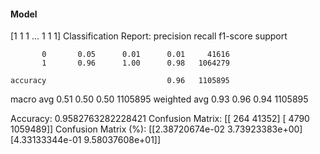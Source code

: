 #### Model
[1 1 1 ... 1 1 1]
Classification Report:
              precision    recall  f1-score   support

           0       0.05      0.01      0.01     41616
           1       0.96      1.00      0.98   1064279

    accuracy                           0.96   1105895
   macro avg       0.51      0.50      0.50   1105895
weighted avg       0.93      0.96      0.94   1105895

Accuracy: 0.9582763282228421
Confusion Matrix:
[[    264   41352]
 [   4790 1059489]]
Confusion Matrix (%):
[[2.38720674e-02 3.73923383e+00]
 [4.33133344e-01 9.58037608e+01]]
